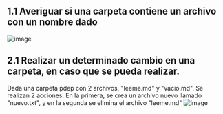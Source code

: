 ## 1.1 Averiguar si una carpeta contiene un archivo con un nombre dado
![image](https://github.com/pdepviernestm/2023-tpf-grupal-bondiola/assets/101006860/c7b3d631-7d75-4b3d-a369-38da8344f9f2)


## 2.1 Realizar un determinado cambio en una carpeta, en caso que se pueda realizar.
Dada una carpeta pdep con 2 archivos, "leeme.md" y "vacio.md". Se realizan 2 acciones: En la primera, se crea un archivo nuevo llamado "nuevo.txt", y en la segunda se elimina el archivo "leeme.md"
![image](https://github.com/pdepviernestm/2023-tpf-grupal-bondiola/assets/101006860/cd9e8dd8-ab5d-402a-b1b8-5fb248ab4d5d)

